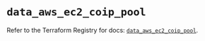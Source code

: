 # `data_aws_ec2_coip_pool`

Refer to the Terraform Registry for docs: [`data_aws_ec2_coip_pool`](https://registry.terraform.io/providers/hashicorp/aws/6.14.0/docs/data-sources/ec2_coip_pool).
